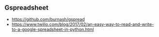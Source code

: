 ## Gspreadsheet
* https://github.com/burnash/gspread
* https://www.twilio.com/blog/2017/02/an-easy-way-to-read-and-write-to-a-google-spreadsheet-in-python.html
